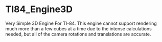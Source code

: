 # TI84_Engine3D
Very Simple 3D Engine For TI-84.
This engine cannot support rendering much more than a few cubes at a time due to the intense calculations needed, but all of the camera rotations
and translations are accurate.

